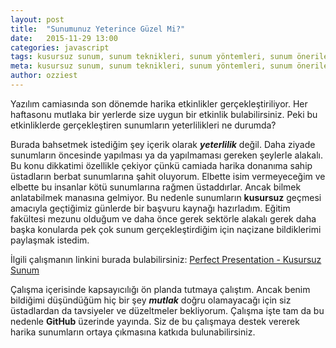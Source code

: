 ```yaml
---
layout: post
title:  "Sunumunuz Yeterince Güzel Mi?"
date:   2015-11-29 13:00
categories: javascript
tags: kusursuz sunum, sunum teknikleri, sunum yöntemleri, sunum önerileri
meta: kusursuz sunum, sunum teknikleri, sunum yöntemleri, sunum önerileri
author: ozziest
---
```


Yazılım camiasında son dönemde harika etkinlikler gerçekleştiriliyor. Her haftasonu mutlaka bir yerlerde size uygun bir etkinlik bulabilirsiniz. Peki bu etkinliklerde gerçekleştiren sunumların yeterlilikleri ne durumda? 

Burada bahsetmek istediğim şey içerik olarak ***yeterlilik*** değil. Daha ziyade sunumların öncesinde yapılması ya da yapılmaması gereken şeylerle alakalı. Bu konu dikkatimi özellikle çekiyor çünkü camiada harika donanıma sahip üstadların berbat sunumlarına şahit oluyorum. Elbette isim vermeyeceğim ve elbette bu insanlar kötü sunumlarına rağmen üstaddırlar. Ancak bilmek anlatabilmek manasına gelmiyor. Bu nedenle sunumların **kusursuz** geçmesi amacıyla geçtiğimiz günlerde bir başvuru kaynağı hazırladım. Eğitim fakültesi mezunu olduğum ve daha önce gerek sektörle alakalı gerek daha başka konularda pek çok sunum gerçekleştirdiğim için naçizane bildiklerimi paylaşmak istedim. 

İlgili çalışmanın linkini burada bulabilirsiniz: [Perfect Presentation - Kusursuz Sunum](http://github.com/ozziest/perfect-presentation)

Çalışma içerisinde kapsayıcılığı ön planda tutmaya çalıştım. Ancak benim bildiğimi düşündüğüm hiç bir şey ***mutlak*** doğru olamayacağı için siz üstadlardan da tavsiyeler ve düzeltmeler bekliyorum. Çalışma işte tam da bu nedenle **GitHub** üzerinde yayında. Siz de bu çalışmaya destek vererek harika sunumların ortaya çıkmasına katkıda bulunabilirsiniz.